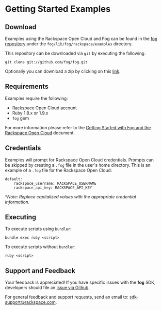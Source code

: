 # Getting Started Examples

## Download

Examples using the Rackspace Open Cloud and Fog can be found in the [fog repository](https://github.com/fog/fog) under the `fog/lib/fog/rackspace/examples` directory.

This repository can be downloaded via `git` by executing the following:

	git clone git://github.com/fog/fog.git

Optionally you can download a zip by clicking on this [link](https://github.com/fog/fog/archive/master.zip).

## Requirements

Examples require the following:

* Rackspace Open Cloud account
* Ruby 1.8.x or 1.9.x
* `fog` gem

For more information please refer to the [Getting Started with Fog and the Rackspace Open Cloud](https://github.com/fog/fog/blob/master/lib/fog/rackspace/docs/getting_started.md) document.

## Credentials

Examples will prompt for Rackspace Open Cloud credentials. Prompts can be skipped by creating a `.fog` file in the user's home directory. This is an example of a `.fog` file for the Rackspace Open Cloud: 

	default:
    	rackspace_username: RACKSPACE_USERNAME
    	rackspace_api_key: RACKSPACE_API_KEY

***Note:* Replace capitalized values with the appropriate credential information.*

## Executing

To execute scripts using `bundler`:

	bundle exec ruby <script>
	
To execute scripts without `bundler`:

	ruby <script>
	
## Support and Feedback

Your feedback is appreciated! If you have specific issues with the **fog** SDK, developers should file an [issue via Github](https://github.com/fog/fog/issues).

For general feedback and support requests, send an email to: <sdk-support@rackspace.com>.